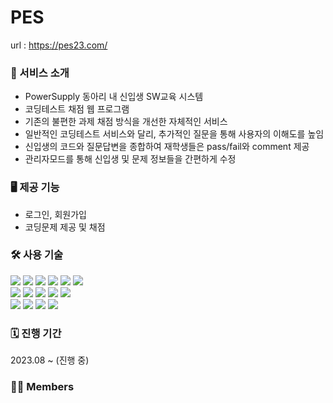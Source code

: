 # PES

url : https://pes23.com/

### 🚀 서비스 소개
- PowerSupply 동아리 내 신입생 SW교육 시스템
- 코딩테스트 채점 웹 프로그램
- 기존의 불편한 과제 채점 방식을 개선한 자체적인 서비스
- 일반적인 코딩테스트 서비스와 달리, 추가적인 질문을 통해 사용자의 이해도를 높임
- 신입생의 코드와 질문답변을 종합하여 재학생들은 pass/fail와 comment 제공
- 관리자모드를 통해 신입생 및 문제 정보들을 간편하게 수정


### 🖥️ 제공 기능
- 로그인, 회원가입
- 코딩문제 제공 및 채점


### 🛠️ 사용 기술
<img src="https://img.shields.io/badge/React-61DAFB?style=for-the-badge&logo=React&logoColor=white">
<img src="https://img.shields.io/badge/Javascript-F7DF1E?style=for-the-badge&logo=Javascript&logoColor=white">
<img src="https://img.shields.io/badge/HTML5-E34F26?style=for-the-badge&logo=HTML5&logoColor=white">
<img src="https://img.shields.io/badge/CSS3-1572B6?style=for-the-badge&logo=CSS3&logoColor=white">
<img src="https://img.shields.io/badge/StyledComponents-DB7093?style=for-the-badge&logo=StyledComponents&logoColor=white">
<img src="https://img.shields.io/badge/Node.js-339933?style=for-the-badge&logo=Node.js&logoColor=white">
<br/>
<img src="https://img.shields.io/badge/Amazon AWS-232F3E?style=for-the-badge&logo=Amazon AWS&logoColor=white">
<img src="https://img.shields.io/badge/Java-007396?style=for-the-badge&logo=Java&logoColor=white">
<img src="https://img.shields.io/badge/Python-3776AB?style=for-the-badge&logo=Python&logoColor=white">
<img src="https://img.shields.io/badge/Spring Boot-6DB33F?style=for-the-badge&logo=Spring Boot&logoColor=white">
<img src="https://img.shields.io/badge/MySQL-4479A1?style=for-the-badge&logo=MySQL&logoColor=white">
<br/>
<img src="https://img.shields.io/badge/Figma-F24E1E?style=for-the-badge&logo=Figma&logoColor=white">
<img src="https://img.shields.io/badge/Git-F05032?style=for-the-badge&logo=Git&logoColor=white">
<img src="https://img.shields.io/badge/Github-181717?style=for-the-badge&logo=Github&logoColor=white">
<img src="https://img.shields.io/badge/Notion-000000?style=for-the-badge&logo=Notion&logoColor=white">


### 🗓️ 진행 기간
2023.08 ~ (진행 중)


### 🧑‍🚀 Members






